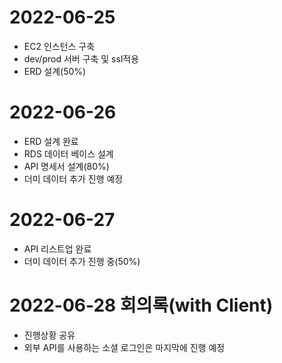 # 2022-06-25
- EC2 인스턴스 구축
- dev/prod 서버 구축 및 ssl적용
- ERD 설계(50%)

# 2022-06-26
- ERD 설계 완료
- RDS 데이터 베이스 설계
- API 명세서 설계(80%)
- 더미 데이터 추가 진행 예정

# 2022-06-27
- API 리스트업 완료
- 더미 데이터 추가 진행 중(50%)

# 2022-06-28 회의록(with Client)
- 진행상황 공유
- 외부 API를 사용하는 소셜 로그인은 마지막에 진행 예정
